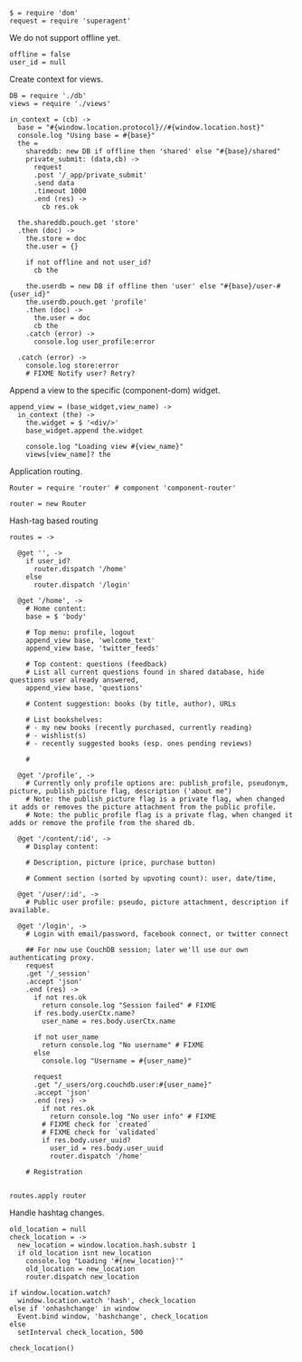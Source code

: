     $ = require 'dom'
    request = require 'superagent'

We do not support offline yet.

    offline = false
    user_id = null

Create context for views.

    DB = require './db'
    views = require './views'

    in_context = (cb) ->
      base = "#{window.location.protocol}//#{window.location.host}"
      console.log "Using base = #{base}"
      the =
        shareddb: new DB if offline then 'shared' else "#{base}/shared"
        private_submit: (data,cb) ->
          request
          .post '/_app/private_submit'
          .send data
          .timeout 1000
          .end (res) ->
            cb res.ok

      the.shareddb.pouch.get 'store'
      .then (doc) ->
        the.store = doc
        the.user = {}

        if not offline and not user_id?
          cb the

        the.userdb = new DB if offline then 'user' else "#{base}/user-#{user_id}"
        the.userdb.pouch.get 'profile'
        .then (doc) ->
          the.user = doc
          cb the
        .catch (error) ->
          console.log user_profile:error

      .catch (error) ->
        console.log store:error
        # FIXME Notify user? Retry?

Append a view to the specific (component-dom) widget.

    append_view = (base_widget,view_name) ->
      in_context (the) ->
        the.widget = $ '<div/>'
        base_widget.append the.widget

        console.log "Loading view #{view_name}"
        views[view_name]? the

Application routing.

    Router = require 'router' # component 'component-router'

    router = new Router

Hash-tag based routing

    routes = ->

      @get '', ->
        if user_id?
          router.dispatch '/home'
        else
          router.dispatch '/login'

      @get '/home', ->
        # Home content:
        base = $ 'body'

        # Top menu: profile, logout
        append_view base, 'welcome_text'
        append_view base, 'twitter_feeds'

        # Top content: questions (feedback)
        # List all current questions found in shared database, hide questions user already answered,
        append_view base, 'questions'

        # Content suggestion: books (by title, author), URLs

        # List bookshelves:
        # - my new books (recently purchased, currently reading)
        # - wishlist(s)
        # - recently suggested books (esp. ones pending reviews)

        # 

      @get '/profile', ->
        # Currently only profile options are: publish_profile, pseudonym, picture, publish_picture flag, description ('about me")
        # Note: the publish_picture flag is a private flag, when changed it adds or removes the picture attachment from the public profile.
        # Note: the public_profile flag is a private flag, when changed it adds or remove the profile from the shared db.

      @get '/content/:id', ->
        # Display content:

        # Description, picture (price, purchase button)

        # Comment section (sorted by upvoting count): user, date/time,

      @get '/user/:id', ->
        # Public user profile: pseudo, picture attachment, description if available.

      @get '/login', ->
        # Login with email/password, facebook connect, or twitter connect

        ## For now use CouchDB session; later we'll use our own authenticating proxy.
        request
        .get '/_session'
        .accept 'json'
        .end (res) ->
          if not res.ok
            return console.log "Session failed" # FIXME
          if res.body.userCtx.name?
            user_name = res.body.userCtx.name

          if not user_name
            return console.log "No username" # FIXME
          else
            console.log "Username = #{user_name}"

          request
          .get "/_users/org.couchdb.user:#{user_name}"
          .accept 'json'
          .end (res) ->
            if not res.ok
              return console.log "No user info" # FIXME
            # FIXME check for `created`
            # FIXME check for `validated`
            if res.body.user_uuid?
              user_id = res.body.user_uuid
              router.dispatch '/home'

        # Registration


    routes.apply router

Handle hashtag changes.

    old_location = null
    check_location = ->
      new_location = window.location.hash.substr 1
      if old_location isnt new_location
        console.log "Loading '#{new_location}'"
        old_location = new_location
        router.dispatch new_location

    if window.location.watch?
      window.location.watch 'hash', check_location
    else if 'onhashchange' in window
      Event.bind window, 'hashchange', check_location
    else
      setInterval check_location, 500

    check_location()
